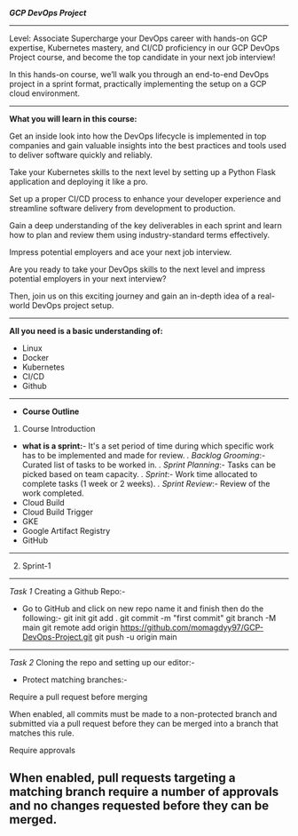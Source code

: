 ***GCP DevOps Project***

----------------------------------------------------------------------------------------------------------------------------------------------------------------------------

Level: Associate
Supercharge your DevOps career with hands-on GCP expertise, Kubernetes mastery, and CI/CD proficiency in our GCP DevOps Project course, and become the top candidate in your next job interview!

In this hands-on course, we’ll walk you through an end-to-end DevOps project in a sprint format, practically implementing the setup on a GCP cloud environment. 

----------------------------------------------------------------------------------------------------------------------------------------------------------------------------


**What you will learn in this course:**

Get an inside look into how the DevOps lifecycle is implemented in top companies and gain valuable insights into the best practices and tools used to deliver software quickly and reliably.

Take your Kubernetes skills to the next level by setting up a Python Flask application and deploying it like a pro.

Set up a proper CI/CD process to enhance your developer experience and streamline software delivery from development to production.

Gain a deep understanding of the key deliverables in each sprint and learn how to plan and review them using industry-standard terms effectively.

Impress potential employers and ace your next job interview.

Are you ready to take your DevOps skills to the next level and impress potential employers in your next interview? 

Then, join us on this exciting journey and gain an in-depth idea of a real-world DevOps project setup. 

----------------------------------------------------------------------------------------------------------------------------------------------------------------------------

**All you need is a basic understanding of:**

- Linux
- Docker
- Kubernetes
- CI/CD
- Github

----------------------------------------------------------------------------------------------------------------------------------------------------------------------------
- **Course Outline**
1. Course Introduction
- **what is a sprint:**- It's a set period of time during which specific work has to be implemented and made for review.
*. Backlog Grooming*:- Curated list of tasks to be worked in.
*. Sprint Planning*:- Tasks can be picked based on team capacity.
*. Sprint*:- Work time allocated to complete tasks (1 week or 2 weeks). 
*. Sprint Review*:- Review of the work completed. 
- Cloud Build
- Cloud Build Trigger
- GKE
- Google Artifact Registry 
- GitHub
----------------------------------------------------------------------------------------------------------------------------------------------------------------------------
2. Sprint-1
--------------------------------------------------------------------------------
*Task 1* Creating a Github Repo:-
- Go to GitHub and click on new repo name it and finish then do the following:-
git init
git add .
git commit -m "first commit"
git branch -M main
git remote add origin https://github.com/momagdyy97/GCP-DevOps-Project.git
git push -u origin main
--------------------------------------------------------------------------------
*Task 2* Cloning the repo and setting up our editor:-

- Protect matching branches:-

Require a pull request before merging

When enabled, all commits must be made to a non-protected branch and submitted via a pull request before they can be merged into a branch that matches this rule.

Require approvals

When enabled, pull requests targeting a matching branch require a number of approvals and no changes requested before they can be merged.
--------------------------------------------------------------------------------